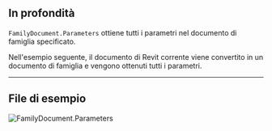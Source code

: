 ## In profondità
`FamilyDocument.Parameters` ottiene tutti i parametri nel documento di famiglia specificato.

Nell'esempio seguente, il documento di Revit corrente viene convertito in un documento di famiglia e vengono ottenuti tutti i parametri.
___
## File di esempio

![FamilyDocument.Parameters](./Revit.Application.FamilyDocument.Parameters_img.jpg)
